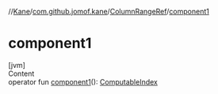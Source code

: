 //[Kane](../../index.md)/[com.github.jomof.kane](../index.md)/[ColumnRangeRef](index.md)/[component1](component1.md)



# component1  
[jvm]  
Content  
operator fun [component1](component1.md)(): [ComputableIndex](../-computable-index/index.md)  




